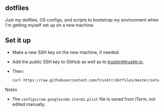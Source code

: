 dotfiles
--------

Just my dotfiles, OS configs, and scripts to bootstrap my environment when I'm
getting myself set up on a new machine.

## Set it up

- Make a new SSH key on the new machine, if needed.
- Add the public SSH key to GitHub as well as to trusktr@trusktr.io.
- Then:

  ```sh
  curl https://raw.githubusercontent.com/trusktr/dotfiles/master/setup.sh | sh
  ```

Notes

- The `configs/com.googlecode.iterm2.plist` file is saved from iTerm, not edited manually.
